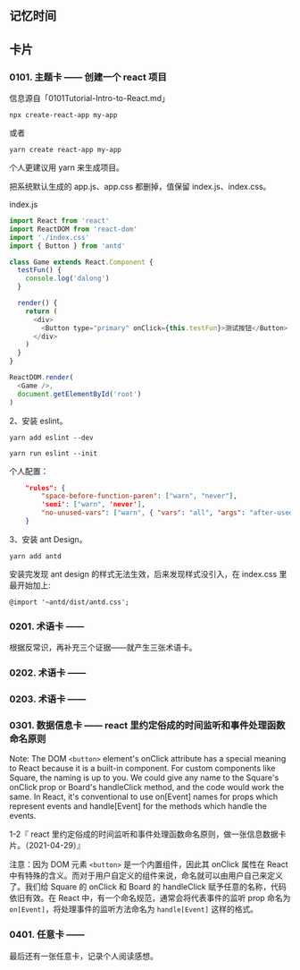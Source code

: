 ## 记忆时间

## 卡片

### 0101. 主题卡 —— 创建一个 react 项目

信息源自「0101Tutorial-Intro-to-React.md」

```
npx create-react-app my-app
```

或者

```
yarn create react-app my-app
```

个人更建议用 yarn 来生成项目。

把系统默认生成的 app.js、app.css 都删掉，值保留 index.js、index.css。

index.js

```js
import React from 'react'
import ReactDOM from 'react-dom'
import './index.css'
import { Button } from 'antd'

class Game extends React.Component {
  testFun() {
    console.log('dalong')
  }

  render() {
    return (
      <div>
        <Button type="primary" onClick={this.testFun}>测试按钮</Button>
      </div>
    )
  }
}

ReactDOM.render(
  <Game />,
  document.getElementById('root')
)
```

2、安装 eslint。

```
yarn add eslint --dev

yarn run eslint --init
```

个人配置：

```json
    "rules": {
        "space-before-function-paren": ["warn", "never"],
        'semi': ["warn", 'never'],
        "no-unused-vars": ["warn", { "vars": "all", "args": "after-used", "ignoreRestSiblings": false }]
    }
```

3、安装 ant Design。

```
yarn add antd
```

安装完发现 ant design 的样式无法生效，后来发现样式没引入，在 index.css 里最开始加上:

```
@import '~antd/dist/antd.css';
```

### 0201. 术语卡 ——

根据反常识，再补充三个证据——就产生三张术语卡。

### 0202. 术语卡 ——

### 0203. 术语卡 ——

### 0301. 数据信息卡 —— react 里约定俗成的时间监听和事件处理函数命名原则

Note: The DOM `<button>` element's onClick attribute has a special meaning to React because it is a built-in component. For custom components like Square, the naming is up to you. We could give any name to the Square's onClick prop or Board's handleClick method, and the code would work the same. In React, it's conventional to use on[Event] names for props which represent events and handle[Event] for the methods which handle the events.

1-2『 react 里约定俗成的时间监听和事件处理函数命名原则，做一张信息数据卡片。（2021-04-29）』

注意：因为 DOM 元素 `<button>` 是一个内置组件，因此其 onClick 属性在 React 中有特殊的含义。而对于用户自定义的组件来说，命名就可以由用户自己来定义了。我们给 Square 的 onClick 和 Board 的 handleClick 赋予任意的名称，代码依旧有效。在 React 中，有一个命名规范，通常会将代表事件的监听 prop 命名为 `on[Event]`，将处理事件的监听方法命名为 `handle[Event]` 这样的格式。

### 0401. 任意卡 ——

最后还有一张任意卡，记录个人阅读感想。

